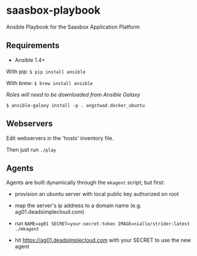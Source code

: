 # saasbox-playbook

Ansible Playbook for the Saasbox Application Platform

## Requirements

* Ansible 1.4+

With pip:
`$ pip install ansible`

With brew:
`$ brew install ansible`

*Roles will need to be downloaded from Ansible Galaxy*

```
$ ansible-galaxy install -p . angstwad.docker_ubuntu
```

## Webservers

Edit webservers in the 'hosts' inventory file.

Then just run `./play`

## Agents

Agents are built dynamically through the `mkagent` script; but first:

* provision an ubuntu server with local public key authorized on root

* map the server's ip address to a domain name (e.g. ag01.deadsimplecloud.com)

* run `NAME=ag01 SECRET=your-secret-token IMAGE=niallo/strider:latest ./mkagent`

* hit https://ag01.deadsimplecloud.com with your SECRET to use the new agent
